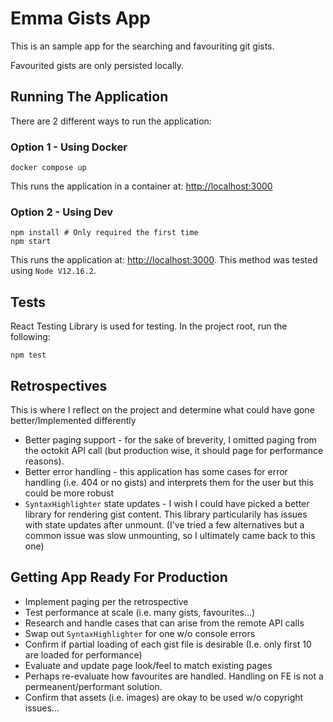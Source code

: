 # Emma Gists App

This is an sample app for the searching and favouriting git gists.

Favourited gists are only persisted locally.

## Running The Application

There are 2 different ways to run the application:

### Option 1 - Using Docker

```
docker compose up
```

This runs the application in a container at: [http://localhost:3000](http://localhost:3000)

### Option 2 - Using Dev

```
npm install # Only required the first time
npm start
```

This runs the application at: [http://localhost:3000](http://localhost:3000). This method was tested using `Node V12.16.2`.

## Tests
React Testing Library is used for testing. In the project root, run the following:

```
npm test
```

## Retrospectives
This is where I reflect on the project and determine what could have gone better/Implemented differently

 * Better paging support - for the sake of breverity, I omitted paging from the octokit API call (but production wise, it should page for performance reasons). 
 * Better error handling - this application has some cases for error handling (i.e. 404 or no gists) and interprets them for the user but this could be more robust
 * `SyntaxHighlighter` state updates - I wish I could have picked a better library for rendering gist content. This library particularily has issues with state updates after unmount. (I've tried a few alternatives but a common issue was slow unmounting, so I ultimately came back to this one)

## Getting App Ready For Production
 * Implement paging per the retrospective
 * Test performance at scale (i.e. many gists, favourites...)
 * Research and handle cases that can arise from the remote API calls
 * Swap out `SyntaxHighlighter` for one w/o console errors
 * Confirm if partial loading of each gist file is desirable (I.e. only first 10 are loaded for performance)
 * Evaluate and update page look/feel to match existing pages
 * Perhaps re-evaluate how favourites are handled. Handling on FE is not a permeanent/performant solution.
 * Confirm that assets (i.e. images) are okay to be used w/o copyright issues...

